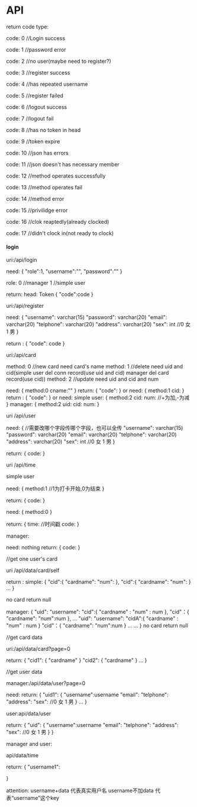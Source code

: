 # API

return code type:

code: 0   //Login success

code: 1   //password error

code: 2   //no user(maybe need to register?)

code: 3   //register success

code: 4   //has repeated username

code: 5   //register failed

code: 6   //logout success

code: 7   //logout fail

code: 8   //has no token in head

code: 9   //token expire 

code: 10  //json has errors

code: 11  //json doesn't has necessary member

code: 12  //method operates successfully

code: 13  //method operates fail

code: 14  //method error

code: 15  //privilidge error

code: 16  //clok reaptedly(already clocked)

code: 17  //didn't clock in(not ready to clock)

#### login

uri:/api/login

need:
{
    "role":1,
    "username":"",
    "password":""
}

role:
0   //manager
1   //simple user

return:
head: Token
{
    "code":code
}

uri:/api/register

need:
{
    "username":  varchar(15)
    "password":  varchar(20)
    "email":     varchar(20)
    "telphone":  varchar(20)
    "address":   varchar(20)
    "sex": int   //0 女 1 男
}

return :
{
    "code": code 
}



uri:/api/card


method: 0 //new card need card's name
method: 1 //delete need uid and cid(simple user del conn record(use uid and cid)     manager del card record(use cid))
method: 2 //update need uid and cid and num

need:
{
    method:0
    cname:""
}
return:
{
    "code":
}
or
need:
{
    method:1
    cid:
}
return :
{
    "code":
}
or
need:
simple user:
{
    method:2
    cid:
    num:        //+为加,-为减
}
manager:
{
    method:2
    uid:
    cid:
    num:
}

uri /api/user

need:
{
    //需要改哪个字段传哪个字段，也可以全传
    "username":  varchar(15)
    "password":  varchar(20)
    "email":     varchar(20)
    "telphone":  varchar(20)
    "address":   varchar(20)
    "sex": int   //0 女 1 男
}

return:
{
    code:
}

uri /api/time

simple user

need:
{
    method:1 //1为打卡开始,0为结束
}

return:
{
    code:
}

need:
{
    method:0
}

return:
{
    time:   //时间戳
    code:
}

manager:

need: nothing
return:
{
    code:
}


//get one user's card

uri /api/data/card/self

return :
simple:
{
    "cid":{
        "cardname":
        "num":
    },
    "cid":{
        "cardname":
        "num":
    }
    ...
}

no card return null

manager:
{
    "uid":
        "username":
        "cid":{
            "cardname" : 
            "num" : num
        },
        "cid"：{
            "cardname":
            "num":num
        },
        ...
    "uid":
        "username":
        "cidA":{
            "cardname" : 
            "num" : num
        }
        "cid"：{
            "cardname":
            "num":num
        }
        ...
    ...
}
no card return null

//get card data

uri:/api/data/card?page=0

return:
{
    "cid1":
    {
        "cardname"
    }
    "cid2":
    {
        "cardname"
    }
    ...
}

//get  user data

manager:/api/data/user?page=0

need:
return:
{
    "uid1":
    {
        "username":username
        "email":
        "telphone":
        "address":
        "sex":  //0 女  1 男
    }
    ...
}

user:api/data/user

return:
{
    "uid":
    {
        "username":username
        "email":
        "telphone":
        "address":
        "sex":  //0 女  1 男
    }
}

manager and user:

api/data/time

return:
{
    "username1":

}

attention:
username+data       代表真实用户名
username不加data    代表“username”这个key
